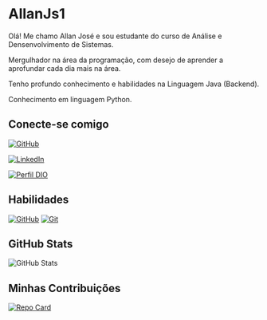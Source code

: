 # AllanJs1

Olá! Me chamo Allan José e sou estudante do curso de Análise e Densenvolvimento de Sistemas.

Mergulhador na área da programação, com desejo de aprender a aprofundar cada dia mais na área.

Tenho profundo conhecimento e habilidades na Linguagem Java (Backend).

Conhecimento em linguagem Python.

## Conecte-se comigo 
[![GitHub](https://img.shields.io/badge/GitHub-0077b5?style=for-the-badge&logo=GitHub&logoColor=white)](https://github.com/Allanjs1)

[![LinkedIn](https://img.shields.io/badge/linkedin-%230077B5.svg?style=for-the-badge&logo=linkedin&logoColor=white)](https://www.linkedin.com/in/allanjos%C3%A924)

[![Perfil DIO](https://img.shields.io/badge/-Meu%20Perfil%20na%20DIO-0077B5?style=for-the-badge&logo=gitbook&logoColor=white)](https://web.dio.me/users/dedelsurf1)

## Habilidades
[![GitHub](https://img.shields.io/badge/GitHub-0E76A8?style=for-the-badge&logo=GitHub&logoColor=white)](https://docs.github.com/)
[![Git](https://img.shields.io/badge/Git-0E76A8?style=for-the-badge&logo=GitHub&logoColor=white)](https://git-scm.com/doc)


## GitHub Stats
![GitHub Stats](https://github-readme-stats.vercel.app/api?username=allanjs1&theme=transparent&bg_color=0E76A8&border_color=fff&show_icons=true&icon_color=fff&title_color=fff&text_color=fff&hide_title=true&hide=stars)

## Minhas Contribuições
[![Repo Card](https://github-readme-stats.vercel.app/api/pin/?username=allanjs1&repo=dio-lab-open-source&bg_color=0E76A8&border_color=fff&show_icons=true&icon_color=fff&title_color=fff&text_color=fff)](https://github.com/Allanjs1/dio-curso-git-github)
